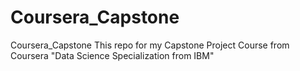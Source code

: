 # Coursera_Capstone
Coursera_Capstone
This repo for my Capstone Project Course from Coursera "Data Science Specialization from IBM"
